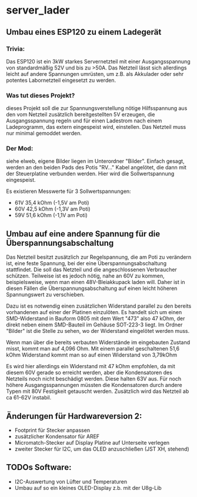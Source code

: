 # server_lader

## Umbau eines ESP120 zu einem Ladegerät

### Trivia:
Das ESP120 ist ein 3kW starkes Servernetzteil mit einer Ausgangsspannung von standardmäßig 52V und bis zu >50A. Das Netzteil lässt sich allerdings leicht auf andere Spannungen umrüsten, um z.B. als Akkulader oder sehr potentes Labornetzteil eingesetzt zu werden.


### Was tut dieses Projekt?
dieses Projekt soll die zur Spannungsverstellung nötige Hilfsspannung aus den vom Netzteil zusätzlich bereitgestellten 5V erzeugen, die Ausgangsspannung regeln und für einen Ladestrom nach einem Ladeprogramm, das extern eingespeist wird, einstellen. Das Netzteil muss nur minimal gemoddet werden.


### Der Mod:
siehe elweb, eigene Bilder liegen im Unterordner "Bilder".
Einfach gesagt, werden an den beiden Pads des Potis "RV..." Kabel angelötet, die dann mit der Steuerplatine verbunden werden. Hier wird die Sollwertspannung eingespeist.

Es existieren Messwerte für 3 Sollwertspannungen:

* 61V 35,4 kOhm (-1,5V am Poti)
* 60V 42,5 kOhm (-1,3V am Poti)
* 59V 51,6 kOhm (-1,1V am Poti)


## Umbau auf eine andere Spannung für die Überspannungsabschaltung
Das Netzteil besitzt zusätzlich zur Regelspannung, die am Poti zu verändern ist, eine feste Spannung, bei der eine Überspannungsabschaltung stattfindet. Die soll das Netzteil und die angeschlossenen Verbraucher schützen. Teilweise ist es jedoch nötig, nahe an 60V zu kommen, beispielsweise, wenn man einen 48V-Bleiakkupack laden will. Daher ist in diesen Fällen die Überspannungsabschaltung auf einen leicht höheren Spannungswert zu verschieben. 

Dazu ist es notwendig einen zusätzlichen Widerstand parallel zu den bereits vorhandenen auf einer der Platinen einzulöten. Es handelt sich um einen SMD-Widerstand in Bauform 0805 mit dem Wert "473" also 47 kOhm, der direkt neben einem SMD-Bauteil im Gehäuse SOT-223-3 liegt. Im Ordner "Bilder" ist die Stelle zu sehen, wo der Widerstand eingelötet werden muss.

Wenn man über die bereits verbauten Widerstände im eingebauten Zustand misst, kommt man auf 4,096 Ohm. Mit einem parallel geschaltenen 51,6 kOhm Widerstand kommt man so auf einen Widerstand von 3,79kOhm

Es wird hier allerdings ein Widerstand mit 47 kOhm empfohlen, da mit diesem 60V gerade so erreicht werden, aber die Kondensatoren des Netzteils noch nicht beschädigt werden. Diese halten 63V aus. Für noch höhere Ausgangsspannungen müssten die Kondensatoren durch andere Typen mit 80V Festigkeit getauscht werden. Zusätzlich wird das Netzteil ab ca 61-62V instabil.


## Änderungen für Hardwareversion 2:
 
* Footprint für Stecker anpassen
* zusätzlicher Kondensator für AREF
* Micromatch-Stecker auf Display Platine auf Unterseite verlegen
* zweiter Stecker für I2C, um das OLED anzuschließen (JST XH, stehend)


## TODOs Software:

* I2C-Auswertung von Lüfter und Temperaturen
* Umbau auf so ein kleines OLED-Display z.b. mit der U8g-Lib

